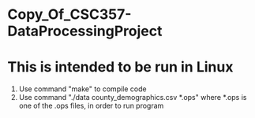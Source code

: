 # Copy_Of_CSC357-DataProcessingProject

# This is intended to be run in Linux
1. Use command "make" to compile code
2. Use command "./data county_demographics.csv *.ops" where *.ops is one of the .ops files, in order to run program  
